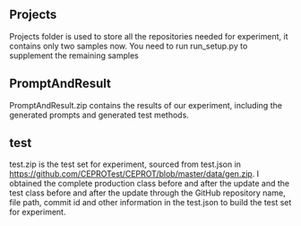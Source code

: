 ## Projects
Projects folder is used to store all the repositories needed for experiment, it contains only two samples now. You need to run run_setup.py to supplement the remaining samples

## PromptAndResult
PromptAndResult.zip contains the results of our experiment, including the generated prompts and generated test methods.

## test
test.zip is the test set for experiment, sourced from test.json in https://github.com/CEPROTest/CEPROT/blob/master/data/gen.zip. I obtained the complete production class before and after the update and the test class before and after the update through the GitHub repository name, file path, commit id and other information in the test.json to build the test set for experiment.
